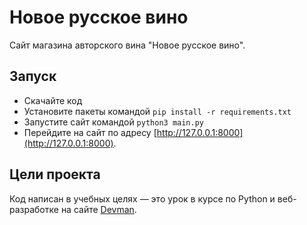 # Новое русское вино

Сайт магазина авторского вина "Новое русское вино".

## Запуск

- Скачайте код
- Установите пакеты командой ```pip install -r requirements.txt```
- Запустите сайт командой ```python3 main.py```
- Перейдите на сайт по адресу [http://127.0.0.1:8000](http://127.0.0.1:8000).

## Цели проекта

Код написан в учебных целях — это урок в курсе по Python и веб-разработке на сайте [Devman](https://dvmn.org).
